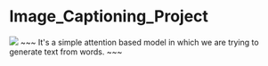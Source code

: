 # Image_Captioning_Project

<img src="image/Attention.png" >
~~~
It's a simple attention based model in which we are trying to generate text from words.
~~~
